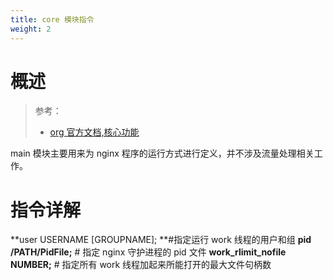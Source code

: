 ```yaml
---
title: core 模块指令
weight: 2
---
```


# 概述

> 参考：
> - [org 官方文档,核心功能](http://nginx.org/en/docs/ngx_core_module.html)

main 模块主要用来为 nginx 程序的运行方式进行定义，并不涉及流量处理相关工作。

# 指令详解

**user USERNAME \[GROUPNAME]; **#指定运行 work 线程的用户和组
**pid /PATH/PidFile;** # 指定 nginx 守护进程的 pid 文件
**work_rlimit_nofile NUMBER;** # 指定所有 work 线程加起来所能打开的最大文件句柄数
